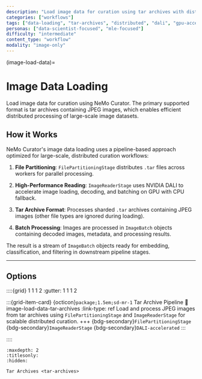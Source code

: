 ```yaml
---
description: "Load image data for curation using tar archives with distributed processing and GPU acceleration"
categories: ["workflows"]
tags: ["data-loading", "tar-archives", "distributed", "dali", "gpu-accelerated"]
personas: ["data-scientist-focused", "mle-focused"]
difficulty: "intermediate"
content_type: "workflow"
modality: "image-only"
---
```


(image-load-data)=
# Image Data Loading

Load image data for curation using NeMo Curator. The primary supported format is tar archives containing JPEG images, which enables efficient distributed processing of large-scale image datasets.

## How it Works

NeMo Curator's image data loading uses a pipeline-based approach optimized for large-scale, distributed curation workflows:

1. **File Partitioning**: `FilePartitioningStage` distributes `.tar` files across workers for parallel processing.

2. **High-Performance Reading**: `ImageReaderStage` uses NVIDIA DALI to accelerate image loading, decoding, and batching on GPU with CPU fallback.

3. **Tar Archive Format**: Processes sharded `.tar` archives containing JPEG images (other file types are ignored during loading).

4. **Batch Processing**: Images are processed in `ImageBatch` objects containing decoded images, metadata, and processing results.

The result is a stream of `ImageBatch` objects ready for embedding, classification, and filtering in downstream pipeline stages.

---

## Options

::::{grid} 1 1 1 2
:gutter: 1 1 1 2

:::{grid-item-card} {octicon}`package;1.5em;sd-mr-1` Tar Archive Pipeline
:link: image-load-data-tar-archives
:link-type: ref
Load and process JPEG images from tar archives using `FilePartitioningStage` and `ImageReaderStage` for scalable distributed curation.
+++
{bdg-secondary}`FilePartitioningStage`
{bdg-secondary}`ImageReaderStage`
{bdg-secondary}`DALI-accelerated`
:::

::::

```{toctree}
:maxdepth: 2
:titlesonly:
:hidden:

Tar Archives <tar-archives>
```
